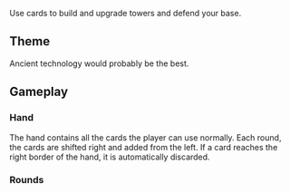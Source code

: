 
Use cards to build and upgrade towers and defend your base.
## Theme

Ancient technology would probably be the best.

## Gameplay

### Hand

The hand contains all the cards the player can use normally. Each round, the cards are shifted right and added from the left. If a card reaches the right border of the hand, it is automatically discarded.

### Rounds

